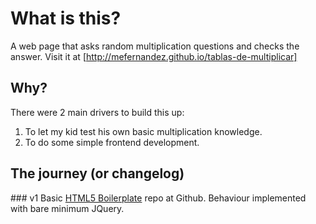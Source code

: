 # What is this?

A web page that asks random multiplication questions and checks the answer.
Visit it at [http://mefernandez.github.io/tablas-de-multiplicar]

## Why?

There were 2 main drivers to build this up:

1. To let my kid test his own basic multiplication knowledge.
2. To do some simple frontend development.

## The journey (or changelog)

### v1
Basic [HTML5 Boilerplate](http://html5boilerplate.com) repo at Github.
Behaviour implemented with bare minimum JQuery.


